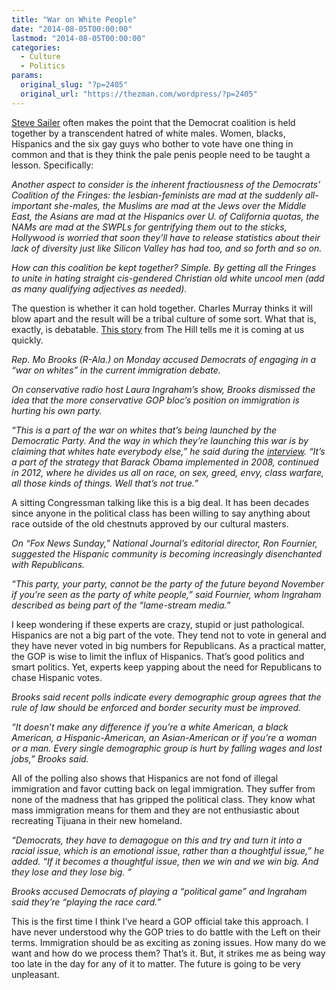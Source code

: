 ```yaml
---
title: "War on White People"
date: "2014-08-05T00:00:00"
lastmod: "2014-08-05T00:00:00"
categories:
  - Culture
  - Politics
params:
  original_slug: "?p=2405"
  original_url: "https://thezman.com/wordpress/?p=2405"
---
```


<a href="http://www.unz.com/isteve/white-voters-still-allowed-to-vote/"
rel="noopener noreferrer" target="_blank">Steve Sailer</a> often makes
the point that the Democrat coalition is held together by a transcendent
hatred of white males. Women, blacks, Hispanics and the six gay guys who
bother to vote have one thing in common and that is they think the pale
penis people need to be taught a lesson. Specifically:

*Another aspect to consider is the inherent fractiousness of the
Democrats’ Coalition of the Fringes: the lesbian-feminists are mad at
the suddenly all-important she-males, the Muslims are mad at the Jews
over the Middle East, the Asians are mad at the Hispanics over U. of
California quotas, the NAMs are mad at the SWPLs for gentrifying them
out to the sticks, Hollywood is worried that soon they’ll have to
release statistics about their lack of diversity just like Silicon
Valley has had too, and so forth and so on.*

*How can this coalition be kept together? Simple. By getting all the
Fringes to unite in hating straight cis-gendered Christian old white
uncool men (add as many qualifying adjectives as needed).*

The question is whether it can hold together. Charles Murray thinks it
will blow apart and the result will be a tribal culture of some sort.
What that is, exactly, is debatable. <a
href="http://thehill.com/blogs/blog-briefing-room/news/214245-republican-accuses-dems-of-launching-war-on-whites-in-border"
rel="noopener noreferrer" target="_blank">This story</a> from The Hill
tells me it is coming at us quickly.

*Rep. Mo Brooks (R-Ala.) on Monday accused Democrats of engaging in a
“war on whites” in the current immigration debate.*

*On conservative radio host Laura Ingraham’s show, Brooks dismissed the
idea that the more conservative GOP bloc’s position on immigration is
hurting his own party.*

*“This is a part of the war on whites that’s being launched by the
Democratic Party. And the way in which they’re launching this war is by
claiming that whites hate everybody else,” he said during the
[interview](http://www.lauraingraham.com/pg/jsp/charts/streamingAudioMaster.jsp?dispid=302&headerDest=L3BnL2pzcC9tZWRpYS9mbGFzaHdlbGNvbWUuanNwP3BpZD0xOTA0Nw==).
“It’s a part of the strategy that Barack Obama implemented in 2008,
continued in 2012, where he divides us all on race, on sex, greed, envy,
class warfare, all those kinds of things. Well that’s not true.”*

A sitting Congressman talking like this is a big deal. It has been
decades since anyone in the political class has been willing to say
anything about race outside of the old chestnuts approved by our
cultural masters.

*On “Fox News Sunday,” National Journal’s editorial director, Ron
Fournier, suggested the Hispanic community is becoming increasingly
disenchanted with Republicans.*

*“This party, your party, cannot be the party of the future beyond
November if you’re seen as the party of white people,” said Fournier,
whom Ingraham described as being part of the “lame-stream media.”*

I keep wondering if these experts are crazy, stupid or just
pathological. Hispanics are not a big part of the vote. They tend not to
vote in general and they have never voted in big numbers for
Republicans. As a practical matter, the GOP is wise to limit the influx
of Hispanics. That’s good politics and smart politics. Yet, experts keep
yapping about the need for Republicans to chase Hispanic votes.

*Brooks said recent polls indicate every demographic group agrees that
the rule of law should be enforced and border security must be
improved.*

*“It doesn’t make any difference if you’re a white American, a black
American, a Hispanic-American, an Asian-American or if you’re a woman or
a man. Every single demographic group is hurt by falling wages and lost
jobs,” Brooks said.*

All of the polling also shows that Hispanics are not fond of illegal
immigration and favor cutting back on legal immigration. They suffer
from none of the madness that has gripped the political class. They know
what mass immigration means for them and they are not enthusiastic about
recreating Tijuana in their new homeland.

*“Democrats, they have to demagogue on this and try and turn it into a
racial issue, which is an emotional issue, rather than a thoughtful
issue,” he added. “If it becomes a thoughtful issue, then we win and we
win big. And they lose and they lose big. ”*

*Brooks accused Democrats of playing a “political game” and Ingraham
said they’re “playing the race card.”*

This is the first time I think I’ve heard a GOP official take this
approach. I have never understood why the GOP tries to do battle with
the Left on their terms. Immigration should be as exciting as zoning
issues. How many do we want and how do we process them? That’s it. But,
it strikes me as being way too late in the day for any of it to matter.
The future is going to be very unpleasant.
